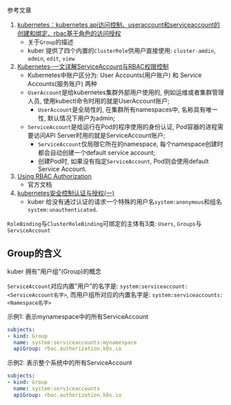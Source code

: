 参考文章

1. [kubernetes：kubernetes api访问控制、useraccount和serviceaccount的创建和绑定、rbac基于角色的访问授权](https://blog.csdn.net/weixin_43384009/article/details/105980976)
    - 关于`Group`的描述
    - kuber 提供了四个内置的`ClusterRole`供用户直接使用: `cluster-amdin`, `admin`, `edit`, `view`
2. [Kubernetes-一文详解ServiceAccount与RBAC权限控制](https://blog.51cto.com/mageedu/2553145)
    - Kubernetes中账户区分为: User Accounts(用户账户) 和 Service Accounts(服务账户) 两种
    - `UserAccount`是给kubernetes集群外部用户使用的, 例如运维或者集群管理人员, 使用kubectl命令时用的就是UserAccount账户;
        - `UserAccount`是全局性的, 在集群所有namespaces中, 名称具有唯一性, 默认情况下用户为admin;
    - `ServiceAccount`是给运行在Pod的程序使用的身份认证, Pod容器的进程需要访问API Server时用的就是ServiceAccount账户;
       - `ServiceAccount`仅局限它所在的namespace, 每个namespace创建时都会自动创建一个default service account;
       - 创建Pod时, 如果没有指定`ServiceAccount`, Pod则会使用default Service Account.
3. [Using RBAC Authorization](https://kubernetes.io/docs/reference/access-authn-authz/rbac/)
    - 官方文档
4. [kubernetes安全控制认证与授权(一)](https://blog.csdn.net/yan234280533/article/details/75808048)
    - kuber 给没有通过认证的请求一个特殊的用户名`system:anonymous`和组名`system:unauthenticated`.


`RoleBinding`与`ClusterRoleBinding`可绑定的主体有3类: `Users`, `Groups`与`ServiceAccount`

## Group的含义

kuber 拥有"用户组"(Group)的概念

`ServiceAccount`对应内置"用户"的名字是: `system:serviceaccount:<ServiceAccount名字>`, 而用户组所对应的内置名字是: `system:serviceaccounts:<Namespace名字>`

示例1: 表示mynamespace中的所有ServiceAccount

```yaml
subjects:
- kind: Group
  name: system:serviceaccounts:mynamespace
  apiGroup: rbac.authorization.k8s.io
```

示例2: 表示整个系统中的所有ServiceAccount

```yaml
subjects:
- kind: Group
  name: system:serviceaccounts
  apiGroup: rbac.authorization.k8s.io
```
